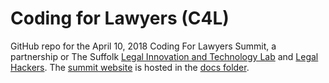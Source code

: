 # Coding for Lawyers (C4L)
GitHub repo for the April 10, 2018 Coding For Lawyers Summit, a partnership or The Suffolk [Legal Innovation and Technology Lab](suffolklitlab.github.io) and [Legal Hackers](https://legalhackers.org/). The [summit website](https://suffolklitlab.github.io/C4L/) is hosted in the [docs folder](https://github.com/SuffolkLITLab/C4L/tree/master/docs).
